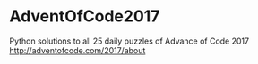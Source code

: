 # AdventOfCode2017
Python solutions to all 25 daily puzzles of Advance of Code 2017
http://adventofcode.com/2017/about
